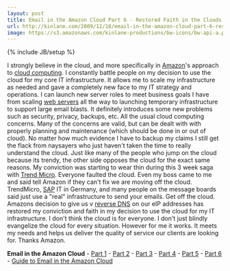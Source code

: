 ```yaml
---
layout: post
title: Email in the Amazon Cloud Part 6 - Restored Faith in the Clouds
url: http://kinlane.com/2009/12/18/email-in-the-amazon-cloud-part-6-restored-faith-in-the-clouds/
image: https://s3.amazonaws.com/kinlane-productions/bw-icons/bw-api-a.png
---
```

{% include JB/setup %}
<p>
     I strongly believe in the cloud, and more specifically in <a class="zem_slink" title="Amazon" rel="homepage" href="http://amazon.com/">Amazon</a>'s approach to <a class="zem_slink" title="Cloud Computing" rel="wikinvest" href="http://www.wikinvest.com/concept/Cloud_Computing">cloud computing</a>. I constantly battle people on my decision to use the cloud for my core IT infrastructure. It allows me to scale my infrastructure as needed and gave a completely new face to my IT strategy and operations. I can launch new server roles to meet business goals I have from scaling <a class="zem_slink" title="Web server" rel="wikipedia" href="http://en.wikipedia.org/wiki/Web_server">web servers</a> all the way to launching temporary infrastructure to support large email blasts. It definitely introduces some new problems such as security, privacy, backups, etc. All the usual cloud computing concerns. Many of the concerns are valid, but can be dealt with with properly planning and maintenance (which should be done in or out of cloud). No matter how much evidence I have to backup my claims I still get the flack from naysayers who just haven't taken the time to really understand the cloud. Just like many of the people who jump on the cloud because its trendy, the other side opposes the cloud for the exact same reasons. My conviction was starting to wear thin during this 3 week saga with <a class="zem_slink" title="Trend Micro" rel="homepage" href="http://www.trendmicro.com">Trend Micro</a>. Everyone faulted the cloud. Even my boss came to me and said tell Amazon if they can't fix we are moving off the cloud. TrendMicro, <a class="zem_slink" title="FWB: SAP" rel="stockexchange" href="http://finance.yahoo.com/q?s=SAP.F">SAP</a> IT in Germany, and many people on the message boards said just use a "real" infrastructure to send your emails. Get off the cloud. Amazons decision to give us v <a class="zem_slink" title="Reverse DNS lookup" rel="wikipedia" href="http://en.wikipedia.org/wiki/Reverse_DNS_lookup">reverse DNS</a> on our eIP addresses has restored my conviction and faith in my decision to use the cloud for my IT infrastructure. I don't think the cloud is for everyone. I don't just blindly evangelize the cloud for every situation. However for me it works. It meets my needs and helps us deliver the quality of service our clients are looking for. Thanks Amazon.
</p>
<p class="c1">
     <strong>Email in the Amazon Cloud</strong> - <a href="../?p=1095">Part 1</a> - <a href="../?p=1098">Part 2</a> - <a href="../?p=1100">Part 3</a> - <a href="../?p=1102">Part 4</a> - <a href="../?p=1104">Part 5</a> - <a href="../?p=1106">Part 6</a> - <a href="../2010/07/email-infrastructure-in-the-amazon-cloud/">Guide to Email in the Amazon Cloud</a>
</p>
